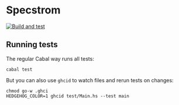 # Specstrom

[![Build and test](https://github.com/quickstrom/specstrom/actions/workflows/test.yml/badge.svg)](https://github.com/quickstrom/specstrom/actions/workflows/test.yml)

## Running tests

The regular Cabal way runs all tests:

```
cabal test
```

But you can also use `ghcid` to watch files and rerun tests on changes:

```
chmod go-w .ghci
HEDGEHOG_COLOR=1 ghcid test/Main.hs --test main
```

